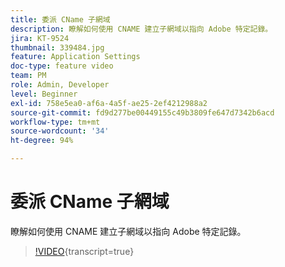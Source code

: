 ```yaml
---
title: 委派 CName 子網域
description: 瞭解如何使用 CNAME 建立子網域以指向 Adobe 特定記錄。
jira: KT-9524
thumbnail: 339484.jpg
feature: Application Settings
doc-type: feature video
team: PM
role: Admin, Developer
level: Beginner
exl-id: 758e5ea0-af6a-4a5f-ae25-2ef4212988a2
source-git-commit: fd9d277be00449155c49b3809fe647d7342b6acd
workflow-type: tm+mt
source-wordcount: '34'
ht-degree: 94%

---
```


# 委派 CName 子網域

瞭解如何使用 CNAME 建立子網域以指向 Adobe 特定記錄。

>[!VIDEO](https://video.tv.adobe.com/v/339484?quality=12&learn=on){transcript=true}
